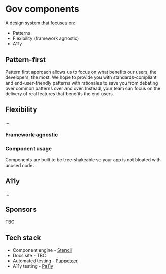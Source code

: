 # Gov components
A design system that focuses on:
- Patterns
- Flexibility (framework agnostic)
- A11y


## Pattern-first

Pattern first approach allows us to focus on what benefits our users, the developers, the most. We hope to provide you with standards-compliant and end-user-friendly patterns with rationales to save you from debating over common patterns over and over. Instead, your team can focus on the delivery of real features that benefits the end users. 

## Flexibility
...
### Framework-agnostic

### Component usage

Components are built to be tree-shakeable so your app is not bloated with unused code.


## A11y
...

## Sponsors

TBC



## Tech stack

- Component engine - [Stencil](https://stenciljs.com/)
- Docs site - TBC
- Automated testing - [Puppeteer](https://pptr.dev/)
- A11y testing - [Pa11y](https://pa11y.org/)


